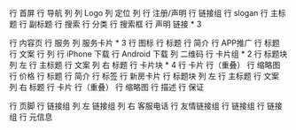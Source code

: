 行 首屏
    行 导航
        列
            列 Logo
            列 定位
        列
            行 注册/声明
            行 链接组
    行 slogan
        行 主标题
        行 副标题
    行 搜索
        行 分类
        行 搜索框
    行 声明
        链接 * 3

行 内容页
    行 服务
        列 服务卡片 * 3
            行 图标
            行 标题
            行 简介
    行 APP推广
        行 标题
        行 文案
        行 
            列
                行 iPhone 下载
                行 Android 下载
            列 二维码
    行 卡片组 * 2
        行 标题块
            列 左
                行 主标题
                行 文案
            列 右 标题
        行 卡片块 * 4
            行 卡片
                行（重叠） 
                    行 缩略图
                    行 价格
                行 标题
                行 简介
            行 标签
    行 新房卡片
        行 标题块
            列 左
                行 主标题
                行 文案
            列 右 标题
        行 卡片
            行（重叠）
                行 缩略图
                行 描述
    行 保证

行 页脚
    行 链接组
        列 左 链接组
        列 右 客服电话
    行 友情链接组
        行 链接组
        行 链接组
    行 元信息